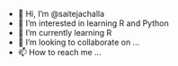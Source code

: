 - 👋 Hi, I’m @saitejachalla
- 👀 I’m interested in learning R and Python
- 🌱 I’m currently learning R 
- 💞️ I’m looking to collaborate on ...
- 📫 How to reach me ...

<!---
saitejachalla/saitejachalla is a ✨ special ✨ repository because its `README.md` (this file) appears on your GitHub profile.
You can click the Preview link to take a look at your changes.
--->
